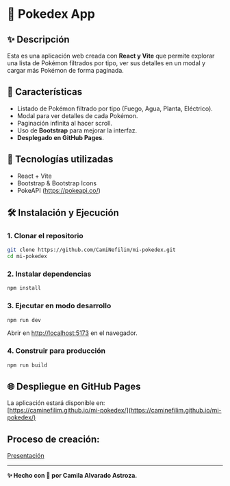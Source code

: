 # 🌟 Pokedex App

## ✨ Descripción
Esta es una aplicación web creada con **React y Vite** que permite explorar una lista de Pokémon filtrados por tipo, ver sus detalles en un modal y cargar más Pokémon de forma paginada.

## 📂 Características
- Listado de Pokémon filtrado por tipo (Fuego, Agua, Planta, Eléctrico).
- Modal para ver detalles de cada Pokémon.
- Paginación infinita al hacer scroll.
- Uso de **Bootstrap** para mejorar la interfaz.
- **Desplegado en GitHub Pages**.

## 🔧 Tecnologías utilizadas
- React + Vite
- Bootstrap & Bootstrap Icons
- PokeAPI (https://pokeapi.co/)

## 🛠️ Instalación y Ejecución
### 1. Clonar el repositorio
```sh
git clone https://github.com/CamiNefilim/mi-pokedex.git
cd mi-pokedex
```

### 2. Instalar dependencias
```sh
npm install
```

### 3. Ejecutar en modo desarrollo
```sh
npm run dev
```
Abrir en [http://localhost:5173](http://localhost:5173) en el navegador.

### 4. Construir para producción
```sh
npm run build
```

## 🌐 Despliegue en GitHub Pages 

La aplicación estará disponible en:  
[https://caminefilim.github.io/mi-pokedex/](https://caminefilim.github.io/mi-pokedex/)

## Proceso de creación:

[Presentación](https://www.canva.com/design/DAGfp8fFwEQ/UTlmjlsjqlgXTb8Q0WD70A/edit?utm_content=DAGfp8fFwEQ&utm_campaign=designshare&utm_medium=link2&utm_source=sharebutton)

---
**✨ Hecho con 💜 por Camila Alvarado Astroza.**
